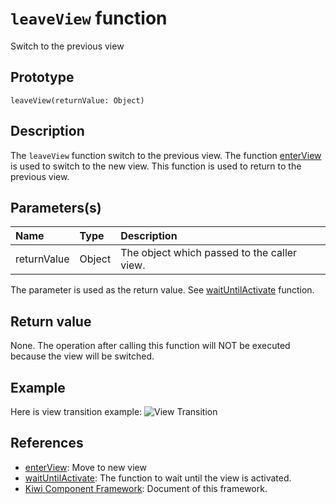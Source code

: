 # `leaveView` function
Switch to the previous view

## Prototype
````
leaveView(returnValue: Object)
````

## Description
The `leaveView` function switch to the previous view. The function [enterView](https://github.com/steelwheels/KiwiCompnents/blob/master/Document/Function/enterView.md) is used to switch to the new view. This function is used to return to the previous view.

## Parameters(s)
|Name |Type |Description |
|:--  |:--  |:--         |
|returnValue |Object |The object which passed to the caller view. |

The parameter is used as the return value. See [waitUntilActivate](https://github.com/steelwheels/KiwiCompnents/blob/master/Document/Function/waitUntilActivate.md) function.

## Return value
None. The operation after calling this function will NOT be executed because the view will be switched.

## Example
Here is view transition example:
![View Transition](https://github.com/steelwheels/KiwiCompnents/blob/master/Document/Images/view-transition.png)

## References
* [enterView](https://github.com/steelwheels/KiwiCompnents/blob/master/Document/Function/leaveView.md): Move to new view
* [waitUntilActivate](https://github.com/steelwheels/KiwiCompnents/blob/master/Document/Function/waitUntilActivate.md): The function to wait until the view is activated.
* [Kiwi Component Framework](https://github.com/steelwheels/KiwiCompnents): Document of this framework.


